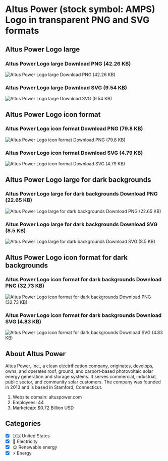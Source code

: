 # Altus Power (stock symbol: AMPS) Logo in transparent PNG and SVG formats

## Altus Power Logo large

### Altus Power Logo large Download PNG (42.26 KB)

![Altus Power Logo large Download PNG (42.26 KB)](/img/orig/AMPS_BIG-885a4995.png)

### Altus Power Logo large Download SVG (9.54 KB)

![Altus Power Logo large Download SVG (9.54 KB)](/img/orig/AMPS_BIG-fedc21d4.svg)

## Altus Power Logo icon format

### Altus Power Logo icon format Download PNG (79.8 KB)

![Altus Power Logo icon format Download PNG (79.8 KB)](/img/orig/AMPS-735175f7.png)

### Altus Power Logo icon format Download SVG (4.79 KB)

![Altus Power Logo icon format Download SVG (4.79 KB)](/img/orig/AMPS-b84ff0c9.svg)

## Altus Power Logo large for dark backgrounds

### Altus Power Logo large for dark backgrounds Download PNG (22.65 KB)

![Altus Power Logo large for dark backgrounds Download PNG (22.65 KB)](/img/orig/AMPS_BIG.D-899bd083.png)

### Altus Power Logo large for dark backgrounds Download SVG (8.5 KB)

![Altus Power Logo large for dark backgrounds Download SVG (8.5 KB)](/img/orig/AMPS_BIG.D-d7f1b776.svg)

## Altus Power Logo icon format for dark backgrounds

### Altus Power Logo icon format for dark backgrounds Download PNG (32.73 KB)

![Altus Power Logo icon format for dark backgrounds Download PNG (32.73 KB)](/img/orig/AMPS.D-8e3eb727.png)

### Altus Power Logo icon format for dark backgrounds Download SVG (4.83 KB)

![Altus Power Logo icon format for dark backgrounds Download SVG (4.83 KB)](/img/orig/AMPS.D-005890d1.svg)

## About Altus Power

Altus Power, Inc., a clean electrification company, originates, develops, owns, and operates roof, ground, and carport-based photovoltaic solar energy generation and storage systems. It serves commercial, industrial, public sector, and community solar customers. The company was founded in 2013 and is based in Stamford, Connecticut.

1. Website domain: altuspower.com
2. Employees: 44
3. Marketcap: $0.72 Billion USD


## Categories
- [x] 🇺🇸 United States
- [x] 🔋 Electricity
- [x] 🌞 Renewable energy
- [x] ⚡ Energy

